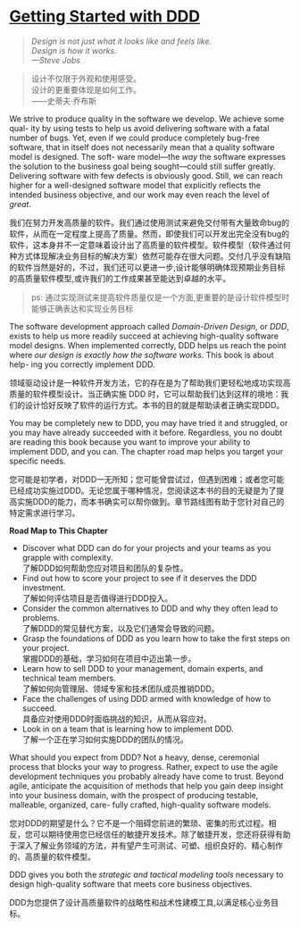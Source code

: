 # [Getting Started with DDD](#_bookmark0)

> *Design is not just what it looks like and feels like\.*  
*Design is how it works\.*   
*—Steve Jobs*   

> 设计不仅限于外观和使用感受。  
设计的更重要体现是如何工作。  
——史蒂夫·乔布斯

We strive to produce quality in the software we develop\. We achieve some qual\- ity by using tests to help us avoid delivering software with a fatal number of bugs\. Yet, even if we could produce completely bug\-free software, that in itself does not necessarily mean that a quality software model is designed\. The soft\- ware model—the *way* the software expresses the solution to the business goal being sought—could still suffer greatly\. Delivering software with few defects is obviously good\. Still, we can reach higher for a well\-designed software model that explicitly reflects the intended business objective, and our work may even reach the level of *great*\.    

我们在努力开发高质量的软件。我们通过使用测试来避免交付带有大量致命bug的软件，从而在一定程度上提高了质量。然而，即使我们可以开发出完全没有bug的软件，这本身并不一定意味着设计出了高质量的软件模型。软件模型（软件通过何种方式体现解决业务目标的解决方案）依然可能存在很大问题。交付几乎没有缺陷的软件当然是好的，不过，我们还可以更进一步,设计能够明确体现预期业务目标的高质量软件模型,或许我们的工作成果甚至能达到卓越的水平。  
> ps: 通过实现测试来提高软件质量仅是一个方面,更重要的是设计软件模型时能够正确表达和实现业务目标

The software development approach called *Domain\-Driven Design*, or *DDD*, exists to help us more readily succeed at achieving high\-quality software model designs\. When implemented correctly, DDD helps us reach the point where *our design is exactly how the software works*\. This book is about help\- ing you correctly implement DDD\.   

领域驱动设计是一种软件开发方法，它的存在是为了帮助我们更轻松地成功实现高质量的软件模型设计。当正确实施 DDD 时，它可以帮助我们达到这样的境地：我们的设计恰好反映了软件的运行方式。本书的目的就是帮助读者正确实现DDD。

You may be completely new to DDD, you may have tried it and struggled, or you may have already succeeded with it before\. Regardless, you no doubt are reading this book because you want to improve your ability to implement DDD, and you can\. The chapter road map helps you target your specific needs\.  

您可能是初学者，对DDD一无所知；您可能曾尝试过，但遇到困难；或者您可能已经成功实施过DDD。无论您属于哪种情况，您阅读这本书的目的无疑是为了提高实施DDD的能力，而本书确实可以帮你做到。章节路线图有助于您针对自己的特定需求进行学习。

__Road Map to This Chapter__

- Discover what DDD can do for your projects and your teams as you grapple with complexity\.  <br>了解DDD如何帮助您应对项目和团队的复杂性。
- Find out how to score your project to see if it deserves the DDD investment\.
<br>了解如何评估项目是否值得进行DDD投入。
- Consider the common alternatives to DDD and why they often lead to problems\.
<br>了解DDD的常见替代方案，以及它们通常会导致的问题。
- Grasp the foundations of DDD as you learn how to take the first steps on your project\.
<br>掌握DDD的基础，学习如何在项目中迈出第一步。
- Learn how to sell DDD to your management, domain experts, and technical team members\. 
<br>了解如何向管理层、领域专家和技术团队成员推销DDD。
- Face the challenges of using DDD armed with knowledge of how to succeed\. 
<br>具备应对使用DDD时面临挑战的知识，从而从容应对。
- Look in on a team that is learning how to implement DDD\. 
<br>了解一个正在学习如何实施DDD的团队的情况。  


What should you expect from DDD? Not a heavy, dense, ceremonial process that blocks your way to progress\. Rather, expect to use the agile development techniques you probably already have come to trust\. Beyond agile, anticipate the acquisition of methods that help you gain deep insight into your business domain, with the prospect of producing testable, malleable, organized, care\- fully crafted, high\-quality software models\.  

您对DDD的期望是什么？它不是一个阻碍您前进的繁琐、密集的形式过程。相反，您可以期待使用您已经信任的敏捷开发技术。除了敏捷开发，您还将获得有助于深入了解业务领域的方法，并有望产生可测试、可塑、组织良好的、精心制作的、高质量的软件模型。

DDD gives you both the *strategic and tactical modeling tools* necessary to design high\-quality software that meets core business objectives\.  

DDD为您提供了设计高质量软件的战略性和战术性建模工具,以满足核心业务目标。